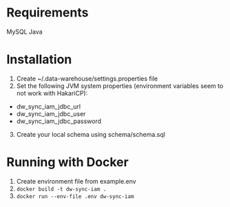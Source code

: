 # Requirements
MySQL
Java

# Installation
1. Create ~/.data-warehouse/settings.properties file
2. Set the following JVM system properties (environment variables seem to not work with HakariCP):
 * dw_sync_iam_jdbc_url
 * dw_sync_iam_jdbc_user
 * dw_sync_iam_jdbc_password
3. Create your local schema using schema/schema.sql

# Running with Docker
1. Create environment file from example.env
2. `docker build -t dw-sync-iam .`
3. `docker run --env-file .env dw-sync-iam`